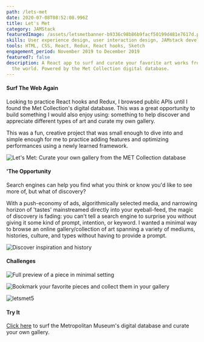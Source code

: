 ```yaml
---
path: /lets-met
date: 2020-07-08T08:52:08.996Z
title: Let's Met
category: JAMStack
featuredImage: /assets/letsmetbanner-b9336c98b86b9facf50199d481e7617d.png
skills: User experience design, user interaction design, JAMstack development
tools: HTML, CSS, React, Redux, React hooks, Sketch
engagement_period: November 2019 to December 2019
featured?: false
description: A React app to surf and curate your favorite art works from around
  the world. Powered by the Met Collection digital database.
---
```

#### Surf The Web Again

Looking to practice React hooks and Redux, I browsed public APIs until I found the Met Collection's digital database.  This was a great opportunity to build something I would also enjoy using: something to help discover and appreciate different types of art and curate my own gallery. 

This was a fun, creative project that was small enough to dive into and simple enough for me to practice adding features and optimizing performances using a newly learned framework. 

![Let's Met: Curate your own gallery from the MET Collection database](/assets/letsmet_1-fcd0daaab6ce818f4e6288a1b442b8d1.png "Let's Met: Curate your own gallery from the MET Collection database")

#### 'The Opportunity

Search engines can help you find what you think or know you'd like to see more of, but what of discovery? 

With a push-economy of ads, algorithmically selected media, and narrowing horizon of 'tastes' mainstreamed directly into your eyeball-feed, the magic of discovery is fading: you can't tell a search engine to surprise you without giving it some kind of prompt, intention, or keyword. I wanted a minimal way to browse an online gallery/collection of art spanning a variety of mediums, histories, culture, and types without having to provide a prompt.

![Discover inspiration and history](/assets/letsmet_2-9982eba78afe74f5fb895974fdb545c9.png "Discover inspiration and history")

#### Challenges

![Full preview of a piece in minimal setting](/assets/letsmet_3-ba4cc579c2fc3a3a01957ff4f583dddd.png "Full preview of a piece in minimal setting")

![Bookmark your favorite pieces and collect them in your gallery](/assets/letsmet_4-1bc903c27a63df7e919fc951bc5f5a9b.png "Bookmark your favorite pieces and collect them in your gallery")

![letsmet5](https://media.giphy.com/media/MZ9e6Fqynz36yYWzyg/giphy.gif)

#### Try It

<a href="https://letsmet-43e41.web.app/" target="_blank" aria-label="Click To Visit Let's Met" rel="noopener">Click here</a> to surf the Metropolitan Museum's digital database and curate your own gallery.
